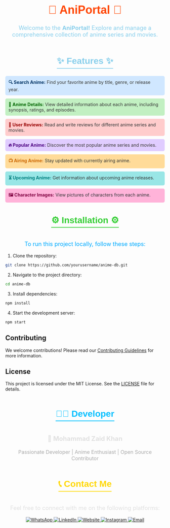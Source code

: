  <div align="center">
    <h1 style="font-size: 36px; color: #ff4500; font-family: Arial, sans-serif;">
        🎌 AniPortal 🎌
    </h1>
    <p style="font-size: 18px; color: #87CEEB;">
        Welcome to the <strong>AniPortal!</strong> Explore and manage a comprehensive collection of anime series and movies.
    </p>
</div>

<div align="center">
    <h2 style="font-size: 28px; color: #87CEEB; font-family: Arial, sans-serif; border-bottom: 2px solid #87CEEB; display: inline-block; padding-bottom: 5px;">
        ✨ Features ✨
    </h2>
</div>

<div style="display: flex; flex-direction: column; gap: 10px;">

  <div style="background-color: #d0e7ff; padding: 10px; border-radius: 5px;">
    <strong style="color: #003366;">🔍 Search Anime:</strong> <span style="color: #333;">Find your favorite anime by title, genre, or release year.</span>
  </div>

  <div style="background-color: #c2f0c2; padding: 10px; border-radius: 5px;">
    <strong style="color: #006600;">📖 Anime Details:</strong> <span style="color: #333;">View detailed information about each anime, including synopsis, ratings, and episodes.</span>
  </div>

  <div style="background-color: #ffcccc; padding: 10px; border-radius: 5px;">
    <strong style="color: #990000;">📝 User Reviews:</strong> <span style="color: #333;">Read and write reviews for different anime series and movies.</span>
  </div>

  <div style="background-color: #e0ccff; padding: 10px; border-radius: 5px;">
    <strong style="color: #4b0082;">🔥 Popular Anime:</strong> <span style="color: #333;">Discover the most popular anime series and movies.</span>
  </div>

  <div style="background-color: #ffdb99; padding: 10px; border-radius: 5px;">
    <strong style="color: #cc6600;">📺 Airing Anime:</strong> <span style="color: #333;">Stay updated with currently airing anime.</span>
  </div>

  <div style="background-color: #99e6e6; padding: 10px; border-radius: 5px;">
    <strong style="color: #008080;">⏳ Upcoming Anime:</strong> <span style="color: #333;">Get information about upcoming anime releases.</span>
  </div>

  <div style="background-color: #ffb3d9; padding: 10px; border-radius: 5px;">
    <strong style="color: #800040;">🖼️ Character Images:</strong> <span style="color: #333;">View pictures of characters from each anime.</span>
  </div>

</div>

<div align="center">
    <h2 style="font-size: 28px; color: #32CD32; font-family: Arial, sans-serif; border-bottom: 2px solid #32CD32; display: inline-block; padding-bottom: 5px;">
        ⚙️ Installation ⚙️
    </h2>
    <p style="font-size: 18px; color:  #00aaff;">
        To run this project locally, follow these steps:
    </p>
</div>

1. Clone the repository:

```bash
git clone https://github.com/yourusername/anime-db.git
```

2. Navigate to the project directory:

```bash
cd anime-db
```

3. Install dependencies:

```bash
npm install
```

4. Start the development server:

```bash
npm start
```

## Contributing

We welcome contributions! Please read our [Contributing Guidelines](CONTRIBUTING.md) for more information.

## License

This project is licensed under the MIT License. See the [LICENSE](LICENSE) file for details.

<div align="center">
    <h2 style="font-size: 28px; color: #00BFFF; font-family: Arial, sans-serif; border-bottom: 2px solid #00BFFF; display: inline-block; padding-bottom: 5px;">
        👨‍💻 Developer
    </h2>
    <p style="font-size: 20px; color: #E0E0E0; font-weight: bold;">
        🚀 Mohammad Zaid Khan
    </p>
    <p style="font-size: 16px; color: #A9A9A9;">
        Passionate Developer | Anime Enthusiast | Open Source Contributor  
    </p>
</div>

<div align="center">
    <h2 style="font-size: 28px; color: #FFD700; font-family: Arial, sans-serif; border-bottom: 2px solid #FFD700; display: inline-block; padding-bottom: 5px;">
        📞 Contact Me
    </h2>
    <p style="font-size: 18px; color: #E0E0E0;">
        Feel free to connect with me on the following platforms:
    </p>

   <p>
      <a href="https://wa.me/your-whatsapp-number" target="_blank">
         <img src="https://img.shields.io/badge/WhatsApp-25D366?style=for-the-badge&logo=whatsapp&logoColor=white" alt="WhatsApp">
      </a>
      <a href="https://www.linkedin.com/in/your-linkedin-id" target="_blank">
         <img src="https://img.shields.io/badge/LinkedIn-0077B5?style=for-the-badge&logo=linkedin&logoColor=white" alt="LinkedIn">
      </a>
      <a href="https://your-website.com" target="_blank">
         <img src="https://img.shields.io/badge/Website-1E90FF?style=for-the-badge&logo=google-chrome&logoColor=white" alt="Website">
      </a>
      <a href="https://instagram.com/your-instagram-id" target="_blank">
         <img src="https://img.shields.io/badge/Instagram-E4405F?style=for-the-badge&logo=instagram&logoColor=white" alt="Instagram">
      </a>
      <a href="mailto:your-email@example.com" target="_blank">
         <img src="https://img.shields.io/badge/Email-D14836?style=for-the-badge&logo=gmail&logoColor=white" alt="Email">
      </a>
   </p>
</div>

